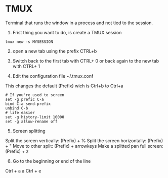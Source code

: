# TMUX

Terminal that runs the window in a process and not tied to the session.

1. Frist thing you want to do, is create a TMUX session

```
tmux new -s MYSESSION
```

2. open a new tab using the prefix CTRL+b

3. Switch back to the first tab with CTRL+ 0 or back again to the new tab with CTRL+ 1

4. Edit the configuration file ~/.tmux.conf

This changes the default (Prefix) wich is Ctrl+b to Ctrl+a

```
# If you're used to screen
set -g prefic C-a
bind C-a send-prefix
unbind C-b
# life easier
set -g history-limit 10000
set -g allow-rename off
```

5. Screen splitting

Split the screen vertically: (Prefix) + %
Split the screen horizontally: (Prefix) + "
Move to other split: (Prefix) + arrowkeys
Make a splitted pan full screen: (Prefix) + z

6. Go to the beginning or end of the line 

Ctrl + a a
Ctrl + e


